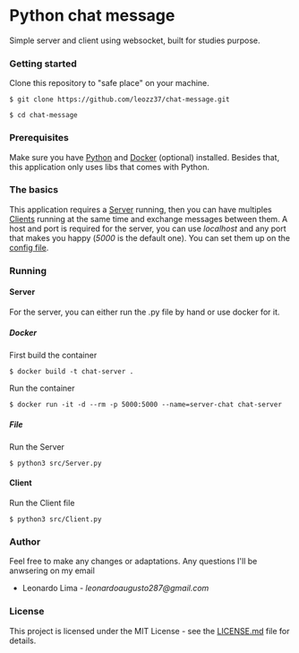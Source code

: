 # Python chat message

Simple server and client using websocket, built for studies purpose.

### Getting started

Clone this repository to "safe place" on your machine.

`$ git clone https://github.com/leozz37/chat-message.git`

`$ cd chat-message`

### Prerequisites

Make sure you have [Python](https://www.python.org/downloads/) and [Docker](https://docs.docker.com/install/linux/docker-ce/ubuntu/) (optional) installed.
Besides that, this application only uses libs that comes with Python.

### The basics

This application requires a [Server](src/Server.py) running, then you can have multiples [Clients](src/Client.py)
running at the same time and exchange messages between them. A host and port is required for the server, you can use _localhost_ and any port that makes you happy (_5000_ is the default one). You can set them up on the [config file](src/ServerConfig.json).

### Running

#### Server

For the server, you can either run the .py file by hand or use docker for it.

##### Docker

First build the container

`$ docker build -t chat-server .`

Run the container

`$ docker run -it -d --rm -p 5000:5000 --name=server-chat chat-server`

##### File

Run the Server

`$ python3 src/Server.py`

#### Client

Run the Client file

`$ python3 src/Client.py`

### Author

Feel free to make any changes or adaptations. Any questions I'll be anwsering on my email

- Leonardo Lima - _leonardoaugusto287@gmail.com_


### License

This project is licensed under the MIT License - see the [LICENSE.md](LICENSE.md) file for details.


